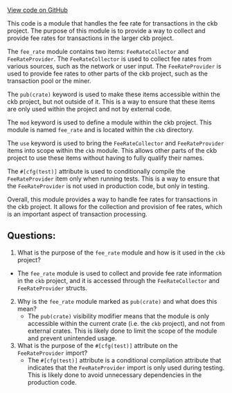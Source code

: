 [View code on GitHub](https://github.com/nervosnetwork/ckb/rpc/src/util/mod.rs)

This code is a module that handles the fee rate for transactions in the ckb project. The purpose of this module is to provide a way to collect and provide fee rates for transactions in the larger ckb project. 

The `fee_rate` module contains two items: `FeeRateCollector` and `FeeRateProvider`. The `FeeRateCollector` is used to collect fee rates from various sources, such as the network or user input. The `FeeRateProvider` is used to provide fee rates to other parts of the ckb project, such as the transaction pool or the miner.

The `pub(crate)` keyword is used to make these items accessible within the ckb project, but not outside of it. This is a way to ensure that these items are only used within the project and not by external code.

The `mod` keyword is used to define a module within the ckb project. This module is named `fee_rate` and is located within the `ckb` directory.

The `use` keyword is used to bring the `FeeRateCollector` and `FeeRateProvider` items into scope within the `ckb` module. This allows other parts of the ckb project to use these items without having to fully qualify their names.

The `#[cfg(test)]` attribute is used to conditionally compile the `FeeRateProvider` item only when running tests. This is a way to ensure that the `FeeRateProvider` is not used in production code, but only in testing.

Overall, this module provides a way to handle fee rates for transactions in the ckb project. It allows for the collection and provision of fee rates, which is an important aspect of transaction processing.
## Questions: 
 1. What is the purpose of the `fee_rate` module and how is it used in the `ckb` project?
   - The `fee_rate` module is used to collect and provide fee rate information in the `ckb` project, and it is accessed through the `FeeRateCollector` and `FeeRateProvider` structs.
2. Why is the `fee_rate` module marked as `pub(crate)` and what does this mean?
   - The `pub(crate)` visibility modifier means that the module is only accessible within the current crate (i.e. the `ckb` project), and not from external crates. This is likely done to limit the scope of the module and prevent unintended usage.
3. What is the purpose of the `#[cfg(test)]` attribute on the `FeeRateProvider` import?
   - The `#[cfg(test)]` attribute is a conditional compilation attribute that indicates that the `FeeRateProvider` import is only used during testing. This is likely done to avoid unnecessary dependencies in the production code.